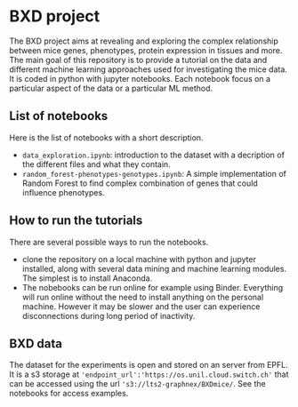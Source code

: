# BXD project

The BXD project aims at revealing and exploring the complex relationship between mice genes, phenotypes, protein expression in tissues and more. The main goal of this repository is to provide a tutorial on the data and different machine learning approaches used for investigating the mice data. It is coded in python with jupyter notebooks. Each notebook focus on a particular aspect of the data or a particular ML method.

## List of notebooks

Here is the list of notebooks with a short description.

* `data_exploration.ipynb`: introduction to the dataset with a decription of the different files and what they contain.
* `random_forest-phenotypes-genotypes.ipynb`: A simple implementation of Random Forest to find complex combination of genes that could influence phenotypes.

## How to run the tutorials

There are several possible ways to run the notebooks.
* clone the repository on a local machine with python and jupyter installed, along with several data mining and machine learning modules. The simplest is to install Anaconda. 
* The nobebooks can be run online for example using Binder. Everything will run online without the need to install anything on the personal machine. However it may be slower and the user can experience disconnections during long period of inactivity.

## BXD data

The dataset for the experiments is open and stored on an server from EPFL. It is a s3 storage at `'endpoint_url':'https://os.unil.cloud.switch.ch'` that can be accessed using the url `'s3://lts2-graphnex/BXDmice/`. See the notebooks for access examples.